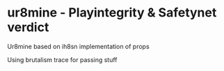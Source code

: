 # ur8mine - Playintegrity & Safetynet verdict
Ur8mine based on ih8sn implementation of props

Using brutalism trace for passing stuff
